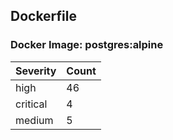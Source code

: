 ## Dockerfile

### Docker Image: postgres:alpine
| Severity | Count |
|----------|-------|
| high | 46 |
| critical | 4 |
| medium | 5 |